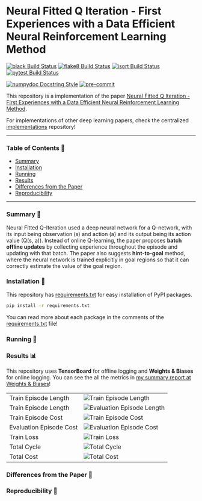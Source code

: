 # Neural Fitted Q Iteration - First Experiences with a Data Efficient Neural Reinforcement Learning Method

[![black Build Status](https://img.shields.io/travis/com/seungjaeryanlee/implementations-nfq.svg?label=black)](https://travis-ci.com/seungjaeryanlee/implementations-nfq)
[![flake8 Build Status](https://img.shields.io/travis/com/seungjaeryanlee/implementations-nfq.svg?label=flake8)](https://travis-ci.com/seungjaeryanlee/implementations-nfq)
[![isort Build Status](https://img.shields.io/travis/com/seungjaeryanlee/implementations-nfq.svg?label=isort)](https://travis-ci.com/seungjaeryanlee/implementations-nfq)
[![pytest Build Status](https://img.shields.io/travis/com/seungjaeryanlee/implementations-nfq.svg?label=pytest)](https://travis-ci.com/seungjaeryanlee/implementations-nfq)

[![numpydoc Docstring Style](https://img.shields.io/badge/docstring-numpydoc-blue.svg)](https://numpydoc.readthedocs.io/en/latest/format.html#docstring-standard)
[![pre-commit](https://img.shields.io/badge/pre--commit-enabled-blue.svg)](.pre-commit-config.yaml)

This repository is a implementation of the paper [Neural Fitted Q Iteration - First Experiences with a Data Efficient Neural Reinforcement Learning Method](/paper.pdf).

For implementations of other deep learning papers, check the centralized [implementations](https://github.com/seungjaeryanlee/implementations) repository!

---

### Table of Contents 📜

- [Summary](#summary-)
- [Installation](#installation-)
- [Running](#running-)
- [Results](#results-)
- [Differences from the Paper](#differences-from-the-paper-)
- [Reproducibility](#reproducibility-)
 
---
 
### Summary 📝

Neural Fitted Q-Iteration used a deep neural network for a Q-network, with its input being observation (s) and action (a) and its output being its action value (Q(s, a)). Instead of online Q-learning, the paper proposes **batch offline updates** by collecting experience throughout the episode and updating with that batch. The paper also suggests **hint-to-goal** method, where the neural network is trained explicitly in goal regions so that it can correctly estimate the value of the goal region.

### Installation 🧱

This repository has [requirements.txt](/requirements.txt) for easy installation of PyPI packages.

```bash
pip install -r requirements.txt
```

You can read more about each package in the comments of the [requirements.txt](/requirements.txt) file!

### Running 🏃


### Results 📊

This repository uses **TensorBoard** for offline logging and **Weights & Biases** for online logging. You can see the all the metrics in [my summary report at Weights & Biases](https://app.wandb.ai/seungjaeryanlee/implementations-nfq/reports?view=seungjaeryanlee%2FSummary)!

| | |
|-|-|
| Train Episode Length | ![Train Episode Length](https://user-images.githubusercontent.com/6107926/62005353-07af6e80-b16d-11e9-8fc9-798af69de2e4.png) |
| Train Episode Length | ![Evaluation Episode Length](https://user-images.githubusercontent.com/6107926/62005354-08480500-b16d-11e9-9c03-facb5f3c6b87.png) |
| Train Episode Cost | ![Train Episode Cost](https://user-images.githubusercontent.com/6107926/62005355-08480500-b16d-11e9-9b82-6516677deec6.png) |
| Evaluation Episode Cost | ![Evaluation Episode Cost](https://user-images.githubusercontent.com/6107926/62005356-08480500-b16d-11e9-95ed-09259728e1c3.png) |
| Train Loss | ![Train Loss](https://user-images.githubusercontent.com/6107926/62005357-08480500-b16d-11e9-91ca-52368d49dce5.png) |
| Total Cycle | ![Total Cycle](https://user-images.githubusercontent.com/6107926/62005359-08e09b80-b16d-11e9-949a-88313763992d.png) |
| Total Cost | ![Total Cost](https://user-images.githubusercontent.com/6107926/62005360-08e09b80-b16d-11e9-9c89-a4f0f4e075a6.png) |

### Differences from the Paper 👥

### Reproducibility 🎯

